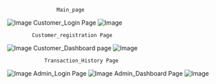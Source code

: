                     Main_page 
![Image](https://github.com/user-attachments/assets/a3c7d7f9-1f9d-4456-bf5c-f8339c61dd15)
                  Customer_Login Page
![Image](https://github.com/user-attachments/assets/c0af52af-08b0-42ac-8526-af86c6d6a906)


            Customer_registration Page
   ![Image](https://github.com/user-attachments/assets/40f52c8d-87bb-4a28-a713-fa6759709d9b)
    Customer_Dashboard page
   ![Image](https://github.com/user-attachments/assets/e7df4ca9-5bf0-4e69-aa7c-e739ca3d270e)

   
                Transaction_History Page
![Image](https://github.com/user-attachments/assets/4631e2b5-ee72-4213-8557-4cd22948b0c8)
Admin_Login Page
![Image](https://github.com/user-attachments/assets/670da015-a114-4c1f-a30a-bd610833c0bf)
Admin_Dashboard Page
![Image](https://github.com/user-attachments/assets/a2eec8df-db10-4625-8513-579f18e479f7)
